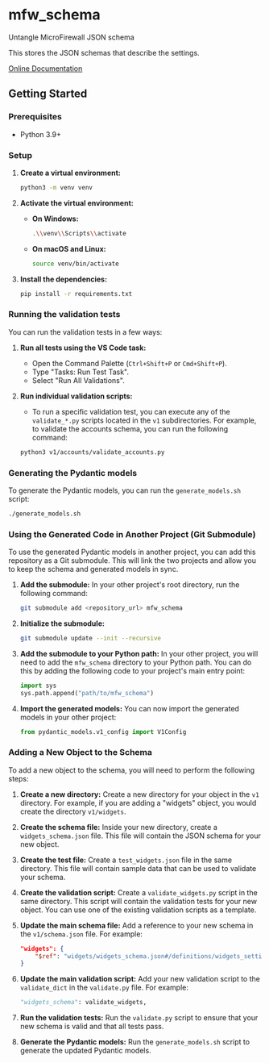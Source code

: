 # mfw_schema
Untangle MicroFirewall JSON schema

This stores the JSON schemas that describe the settings.

[Online Documentation](https://microfirewall.readthedocs.io/en/latest/?)

## Getting Started

### Prerequisites

- Python 3.9+

### Setup

1.  **Create a virtual environment:**

    ```bash
    python3 -m venv venv
    ```

2.  **Activate the virtual environment:**

    -   **On Windows:**

        ```bash
        .\\venv\\Scripts\\activate
        ```

    -   **On macOS and Linux:**

        ```bash
        source venv/bin/activate
        ```

3.  **Install the dependencies:**

    ```bash
    pip install -r requirements.txt
    ```

### Running the validation tests

You can run the validation tests in a few ways:

1.  **Run all tests using the VS Code task:**
    -   Open the Command Palette (`Ctrl+Shift+P` or `Cmd+Shift+P`).
    -   Type "Tasks: Run Test Task".
    -   Select "Run All Validations".

2.  **Run individual validation scripts:**
    -   To run a specific validation test, you can execute any of the `validate_*.py` scripts located in the `v1` subdirectories. For example, to validate the accounts schema, you can run the following command:

    ```bash
    python3 v1/accounts/validate_accounts.py
    ```

### Generating the Pydantic models

To generate the Pydantic models, you can run the `generate_models.sh` script:

```bash
./generate_models.sh
```

### Using the Generated Code in Another Project (Git Submodule)

To use the generated Pydantic models in another project, you can add this repository as a Git submodule. This will link the two projects and allow you to keep the schema and generated models in sync.

1.  **Add the submodule:** In your other project's root directory, run the following command:

    ```bash
    git submodule add <repository_url> mfw_schema
    ```

2.  **Initialize the submodule:**

    ```bash
    git submodule update --init --recursive
    ```

3.  **Add the submodule to your Python path:** In your other project, you will need to add the `mfw_schema` directory to your Python path. You can do this by adding the following code to your project's main entry point:

    ```python
    import sys
    sys.path.append("path/to/mfw_schema")
    ```

4.  **Import the generated models:** You can now import the generated models in your other project:

    ```python
    from pydantic_models.v1_config import V1Config
    ```

### Adding a New Object to the Schema

To add a new object to the schema, you will need to perform the following steps:

1.  **Create a new directory:** Create a new directory for your object in the `v1` directory. For example, if you are adding a "widgets" object, you would create the directory `v1/widgets`.

2.  **Create the schema file:** Inside your new directory, create a `widgets_schema.json` file. This file will contain the JSON schema for your new object.

3.  **Create the test file:** Create a `test_widgets.json` file in the same directory. This file will contain sample data that can be used to validate your schema.

4.  **Create the validation script:** Create a `validate_widgets.py` script in the same directory. This script will contain the validation tests for your new object. You can use one of the existing validation scripts as a template.

5.  **Update the main schema file:** Add a reference to your new schema in the `v1/schema.json` file. For example:

    ```json
    "widgets": {
        "$ref": "widgets/widgets_schema.json#/definitions/widgets_settings"
    }
    ```

6.  **Update the main validation script:** Add your new validation script to the `validate_dict` in the `validate.py` file. For example:

    ```python
    "widgets_schema": validate_widgets,
    ```

7.  **Run the validation tests:** Run the `validate.py` script to ensure that your new schema is valid and that all tests pass.

8.  **Generate the Pydantic models:** Run the `generate_models.sh` script to generate the updated Pydantic models.

